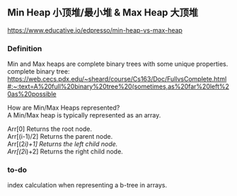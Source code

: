 ## Min Heap 小顶堆/最小堆 & Max Heap 大顶堆   
https://www.educative.io/edpresso/min-heap-vs-max-heap
### Definition 
Min and Max heaps are complete binary trees with some unique properties.   
complete binary tree: https://web.cecs.pdx.edu/~sheard/course/Cs163/Doc/FullvsComplete.html#:~:text=A%20full%20binary%20tree%20(sometimes,as%20far%20left%20as%20possible    


How are Min/Max Heaps represented?   
A Min/Max heap is typically represented as an array.   

Arr[0] Returns the root node.   
Arr[(i-1)/2] Returns the parent node.   
Arr[(2*i)+1] Returns the left child node.   
Arr[(2*i)+2] Returns the right child node.   

### to-do
index calculation when representing a b-tree in arrays. 